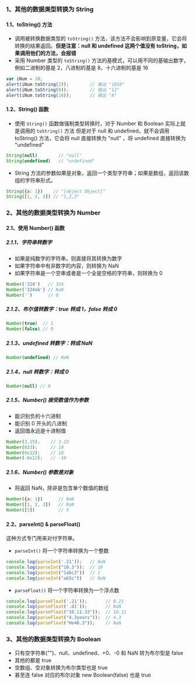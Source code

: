 ### 1、其他的数据类型转换为 String

#### 1.1、toString() 方法

- 调用被转换数据类型的 `toString()` 方法，该方法不会影响到原变量，它会将转换的结果返回。**但是注意：null 和 undefined 这两个值没有 toString，如果调用他们的方法，会报错**
- 采用 Number 类型的 `toString()` 方法的基模式，可以用不同的基输出数字，例如二进制的基是 2，八进制的基是 8，十六进制的基是 16

```js
var iNum = 10;
alert(iNum.toString(2));        // 输出 "1010"
alert(iNum.toString(8));        // 输出 "12"
alert(iNum.toString(16));       // 输出 "A"
```

#### 1.2、String() 函数

- 使用 `String()` 函数做强制类型转换时，对于 Number 和 Boolean 实际上就是调用的 `toString()` 方法
  但是对于 null 和 undefined，就不会调用 toString() 方法，它会将 null 直接转换为 "null" ，将 undefined 直接转换为 "undefined"

```js
String(null)		// "null"
String(undefined)	// "undefined"
```

- String 方法的参数如果是对象，返回一个类型字符串；如果是数组，返回该数组的字符串形式。

```js
String({a: 1})    // "[object Object]"
String([1, 2, 3]) // "1,2,3"
```

### 2、其他的数据类型转换为 Number

#### 2.1、使用 Number() 函数

##### 2.1.1、字符串转数字

- 如果是纯数字的字符串，则直接将其转换为数字
- 如果字符串中有非数字的内容，则转换为 NaN
- 如果字符串是一个空串或者是一个全是空格的字符串，则转换为 0

```js
Number('324') 	// 324
Number('324ab') // NaN
Number('') 		// 0
```

##### 2.1.2、布尔值转数字：true 转成 1，false 转成 0

```js
Number(true)  // 1
Number(false) // 0
```

##### 2.1.3、undefined 转数字：转成 NaN

```js
Number(undefined) // NaN
```

##### 2.1.4、null 转数字：转成 0

```js
Number(null) // 0
```

##### 2.1.5、Number() 接受数值作为参数

- 能识别负的十六进制
- 能识别 0 开头的八进制
- 返回值永远是十进制值

```js
Number(3.15);    // 3.15
Number(023);     // 19
Number(0x12);    // 18
Number(-0x12);   // -18
```

##### 2.1.6、Number() 参数是对象

- 将返回 NaN，除非是包含单个数值的数组

```js
Number({a: 1}) 		// NaN
Number([1, 2, 3]) 	// NaN
Number([5]) 		// 5
```

#### 2.2、parseInt() & parseFloat()

这种方式专门用来对付字符串。

- `parseInt()` 将一个字符串转换为一个整数

```js
console.log(parseInt('.21'));	// NaN
console.log(parseInt("10.3"));	// 10
console.log(parseInt("1abc2"))	// 1
console.log(parseInt("ab5c"))	// NaN
```

- `parseFloat()` 将一个字符串转换为一个浮点数

```js
console.log(parseFloat('.21'));       // 0.21
console.log(parseFloat('.d1'));       // NaN
console.log(parseFloat("10.11.33"));  // 10.11
console.log(parseFloat("4.3years"));  // 4.3
console.log(parseFloat("He40.3"));    // NaN
```

### 3、其他的数据类型转换为 Boolean

- 只有空字符串("")、null、undefined、+0、-0 和 NaN 转为布尔型是 false
- 其他的都是 true
- 空数组、空对象转换为布尔类型也是 true
- 甚至连 false 对应的布尔对象 new Boolean(false) 也是 true

